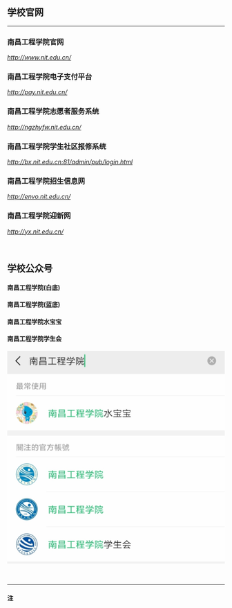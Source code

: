 ## 学校官网
---
### 南昌工程学院官网
*http://www.nit.edu.cn/*

### 南昌工程学院电子支付平台
*http://pay.nit.edu.cn/*

### 南昌工程学院志愿者服务系统
*http://ngzhyfw.nit.edu.cn/*

### 南昌工程学院学生社区报修系统
*http://bx.nit.edu.cn:81/admin/pub/login.html*

### 南昌工程学院招生信息网
*http://envo.nit.edu.cn/*

### 南昌工程学院迎新网
*http://yx.nit.edu.cn/*


<br>

## 学校公众号

#### 南昌工程学院(白底)
#### 南昌工程学院(蓝底)
#### 南昌工程学院水宝宝
#### 南昌工程学院学生会
![公众号](../images/mdpics/wechatNIT.png)

<br>

---
#### 注 


<br>